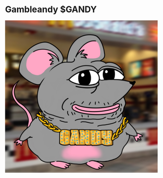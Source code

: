 # Gambleandy $GANDY

<a href="https://raw.githubusercontent.com/Gaiser147/gambleandy/refs/heads/main/gandy_logo.png"><img src="https://raw.githubusercontent.com/Gaiser147/gambleandy/refs/heads/main/gandy_logo.png" width="500" />
